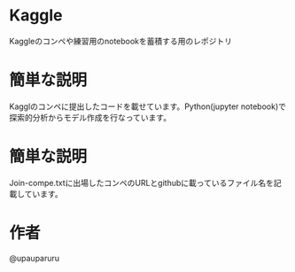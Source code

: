 # Kaggle
Kaggleのコンペや練習用のnotebookを蓄積する用のレポジトリ
# 簡単な説明
Kagglのコンペに提出したコードを載せています。Python(jupyter notebook)で探索的分析からモデル作成を行なっています。
# 簡単な説明
Join-compe.txtに出場したコンペのURLとgithubに載っているファイル名を記載しています。
# 作者
@upauparuru
